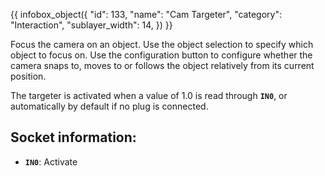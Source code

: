 {{ infobox_object({
	"id": 133,
	"name": "Cam Targeter",
	"category": "Interaction",
	"sublayer_width": 14,
}) }}

Focus the camera on an object. Use the object selection to specify which object to focus on. Use the configuration button to configure whether the camera snaps to, moves to or follows the object relatively from its current position.

The targeter is activated when a value of 1.0 is read through **`IN0`**, or automatically by default if no plug is connected.

## Socket information:
- **`IN0`**: Activate